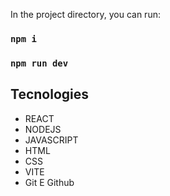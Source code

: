 In the project directory, you can run:

### `npm i`


### `npm run dev`


## Tecnologies

- REACT
- NODEJS
- JAVASCRIPT
- HTML
- CSS
- VITE
- Git E Github


